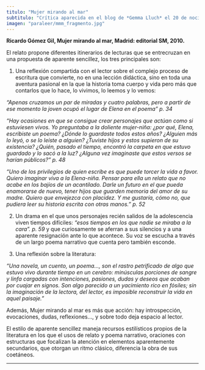 ```yaml
---
titulo: "Mujer mirando al mar"
subtitulo: "Crítica aparecida en el blog de *Gemma Lluch* el 20 de nociembre de 2011"
imagen: "paraleer/mmm_fragmento.jpg"
---
```

 **Ricardo Gómez Gil, Mujer mirando al mar, Madrid: editorial SM, 2010.**

El relato propone diferentes itinerarios de lecturas que se entrecruzan en una propuesta de aparente sencillez, los tres principales son:

1. Una reflexión compartida con el lector sobre el complejo proceso de escritura que convierte, no en una lección didáctica, sino en toda una aventura pasional en la que la historia toma cuerpo y vida pero más que contarlos que lo hace, lo vivimos, lo leemos y lo vemos:

_“Apenas cruzamos un par de miradas y cuatro palabras, pero a partir de ese momento la joven ocupó el lugar de Elena en el poema” p. 34_

_“Hay ocasiones en que se consigue crear personajes que actúan como si estuviesen vivos. Yo preguntaba a la doliente mujer-niña: ¿por qué, Elena, escribiste un poema? ¿Dónde lo guardaste todos estos años? ¿Alguien más lo leyó, o se lo leíste a alguien? ¿Tuviste hijos y estos supieron de su existencia? ¿Quién, pasado el tiempo, encontró la carpeta en que estuvo guardado y lo sacó a la luz? ¿Alguna vez imaginaste que estos versos se harían públicos?” p. 48_

_“Uno de los privilegios de quien escribe es que puede torcer la vida a favor. Quiero imaginar viva a la Elena-niña. Pensar para ella un relato que no acabe en los bajíos de un acantilado. Darle un futuro en el que pueda enamorarse de nuevo, tener hijos que guarden memoria del amor de su madre. Quiero que envejezca con placidez. Y me gustaría, cómo no, que pudiera leer su historia escrita con otras manos.” p. 52_

2. Un drama en el que unos personajes recién salidos de la adolescencia viven tiempos difíciles: _“esos tiempos en los que nadie se miraba a la cara”. p. 59_ y que curiosamente se aferran a sus silencios y a una aparente resignación ante lo que acontece. Su voz se escucha a través de un largo poema narrativo que cuenta pero también esconde.

3. Una reflexión sobre la literatura:

_“Una novela, un cuento, un poema…, son el rastro petrificado de algo que estuvo vivo durante tiempo en un cerebro: minúsculas porciones de sangre y linfa cargadas con intenciones, pasiones, dudas y deseos que acaban por cuajar en signos. Son algo parecido a un yacimiento rico en fósiles; sin la imaginación de la lectora, del lector, es imposible reconstruir la vida en aquel paisaje.”_

Además, Mujer mirando al mar es más que acción: hay introspección, evocaciones, dudas, reflexiones…, y sobre todo deja espacio al lector.

El estilo de aparente sencillez maneja recursos estilísticos propios de la literatura en los que el usos de relato y poema narrativo, oraciones con estructuras que focalizan la atención en elementos aparentemente secundarios, que otorgan un ritmo clásico, diferencia la obra de sus coetáneos.

* * *
